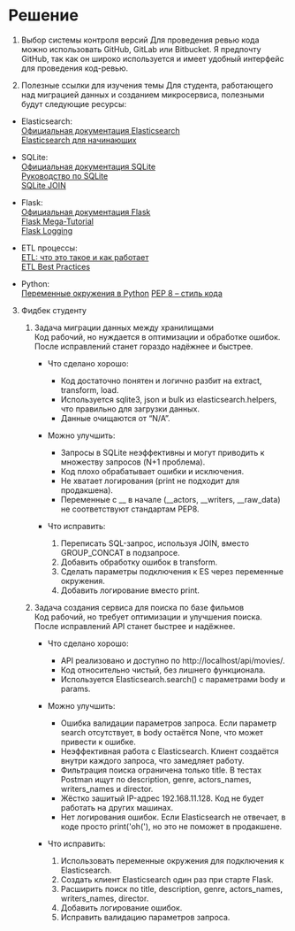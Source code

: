 # Решение

1. Выбор системы контроля версий
Для проведения ревью кода можно использовать GitHub, GitLab или Bitbucket. Я предпочту GitHub, так как он широко используется и имеет удобный интерфейс для проведения код-ревью.

2. Полезные ссылки для изучения темы
Для студента, работающего над миграцией данных и созданием микросервиса, полезными будут следующие ресурсы:

- Elasticsearch:<br>
[Официальная документация Elasticsearch](https://www.elastic.co/guide/en/elasticsearch/reference/current/index.html)<br>
[Elasticsearch для начинающих](https://www.youtube.com/watch?v=nMaDw6Dk14k)<br>

- SQLite:<br>
[Официальная документация SQLite](https://www.sqlite.org/docs.html)<br>
[Руководство по SQLite](https://metanit.com/sql/sqlite/)<br>
[SQLite JOIN](https://www.sqlitetutorial.net/sqlite-join/)<br>

- Flask:<br>
[Официальная документация Flask](https://flask.palletsprojects.com/en/stable/)<br>
[Flask Mega-Tutorial](https://habr.com/ru/articles/804245/)<br>
[Flask Logging](https://flask.palletsprojects.com/en/2.0.x/logging/)<br>

- ETL процессы:<br>
[ETL: что это такое и как работает](https://practicum.yandex.ru/blog/chto-takoe-etl/)<br>
[ETL Best Practices](https://tapdata.io/articles/etl-best-practices-comparing-reviewing-different-approaches/)<br>

- Python: <br>
[Переменные окружения в Python](https://docs.python.org/3/library/os.html#os.getenv)
[PEP 8 – стиль кода](https://peps.python.org/pep-0008/)

3. Фидбек студенту
   1. Задача миграции данных между хранилищами<br>
    Код рабочий, но нуждается в оптимизации и обработке ошибок. После исправлений станет гораздо надёжнее и быстрее.
        + Что сделано хорошо:<br>
            * Код достаточно понятен и логично разбит на extract, transform, load.
            * Используется sqlite3, json и bulk из elasticsearch.helpers, что правильно для загрузки данных.
            * Данные очищаются от “N/A”.

        + Можно улучшить:<br>
            * Запросы в SQLite неэффективны и могут приводить к множеству запросов (N+1 проблема).
            * Код плохо обрабатывает ошибки и исключения.
            * Не хватает логирования (print не подходит для продакшена).
            * Переменные с __ в начале (__actors, __writers, __raw_data) не соответствуют стандартам PEP8.

        + Что исправить:<br>
            1. Переписать SQL-запрос, используя JOIN, вместо GROUP_CONCAT в подзапросе.
            2. Добавить обработку ошибок в transform.
            3. Сделать параметры подключения к ES через переменные окружения.
            4. Добавить логирование вместо print.

    2. Задача создания сервиса для поиска по базе фильмов<br>
    Код рабочий, но требует оптимизации и улучшения поиска. После исправлений API станет быстрее и надёжнее.
        + Что сделано хорошо:<br>
            * API реализовано и доступно по http://localhost/api/movies/.
            * Код относительно чистый, без лишнего функционала.
            * Используется Elasticsearch.search() с параметрами body и params.

        + Можно улучшить:<br>
            * Ошибка валидации параметров запроса. Если параметр search отсутствует, в body остаётся None, что может привести к ошибке.
            * Неэффективная работа с Elasticsearch. Клиент создаётся внутри каждого запроса, что замедляет работу.
            * Фильтрация поиска ограничена только title. В тестах Postman ищут по description, genre, actors_names, writers_names и director.
            * Жёстко зашитый IP-адрес 192.168.11.128. Код не будет работать на других машинах.
            * Нет логирования ошибок. Если Elasticsearch не отвечает, в коде просто print('oh('), но это не поможет в продакшене.

        + Что исправить:<br>
	        1. Использовать переменные окружения для подключения к Elasticsearch.
            2.	Создать клиент Elasticsearch один раз при старте Flask.
            3.	Расширить поиск по title, description, genre, actors_names, writers_names, director.
            4.	Добавить логирование ошибок.
            5.	Исправить валидацию параметров запроса.